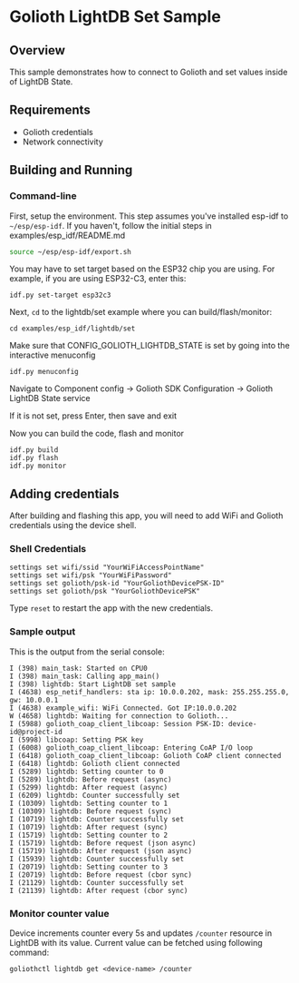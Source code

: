 # Golioth LightDB Set Sample

## Overview

This sample demonstrates how to connect to Golioth and set values inside
of LightDB State.

## Requirements

* Golioth credentials
* Network connectivity

## Building and Running

### Command-line

First, setup the environment. This step assumes you've installed esp-idf
to `~/esp/esp-idf`. If you haven't, follow the initial steps in
examples/esp_idf/README.md

```sh
source ~/esp/esp-idf/export.sh
```
You may have to set target based on the ESP32 chip you are using.
For example, if you are using ESP32-C3, enter this:

```
idf.py set-target esp32c3
```

Next, `cd` to the lightdb/set example where you can build/flash/monitor:
```
cd examples/esp_idf/lightdb/set
```

Make sure that CONFIG_GOLIOTH_LIGHTDB_STATE is set by going into the interactive menuconfig
```
idf.py menuconfig
```
Navigate to Component config -> Golioth SDK Configuration -> Golioth LightDB State service

If it is not set, press Enter, then save and exit

Now you can build the code, flash and monitor

```
idf.py build
idf.py flash
idf.py monitor
```
## Adding credentials

After building and flashing this app, you will need to add WiFi and Golioth
credentials using the device shell.

### Shell Credentials

```console
settings set wifi/ssid "YourWiFiAccessPointName"
settings set wifi/psk "YourWiFiPassword"
settings set golioth/psk-id "YourGoliothDevicePSK-ID"
settings set golioth/psk "YourGoliothDevicePSK"
```

Type `reset` to restart the app with the new credentials.

### Sample output

This is the output from the serial console:

```console
I (398) main_task: Started on CPU0
I (398) main_task: Calling app_main()
I (398) lightdb: Start LightDB set sample
I (4638) esp_netif_handlers: sta ip: 10.0.0.202, mask: 255.255.255.0, gw: 10.0.0.1
I (4638) example_wifi: WiFi Connected. Got IP:10.0.0.202
W (4658) lightdb: Waiting for connection to Golioth...
I (5988) golioth_coap_client_libcoap: Session PSK-ID: device-id@project-id
I (5998) libcoap: Setting PSK key
I (6008) golioth_coap_client_libcoap: Entering CoAP I/O loop
I (6418) golioth_coap_client_libcoap: Golioth CoAP client connected
I (6418) lightdb: Golioth client connected
I (5289) lightdb: Setting counter to 0
I (5289) lightdb: Before request (async)
I (5299) lightdb: After request (async)
I (6209) lightdb: Counter successfully set
I (10309) lightdb: Setting counter to 1
I (10309) lightdb: Before request (sync)
I (10719) lightdb: Counter successfully set
I (10719) lightdb: After request (sync)
I (15719) lightdb: Setting counter to 2
I (15719) lightdb: Before request (json async)
I (15719) lightdb: After request (json async)
I (15939) lightdb: Counter successfully set
I (20719) lightdb: Setting counter to 3
I (20719) lightdb: Before request (cbor sync)
I (21129) lightdb: Counter successfully set
I (21139) lightdb: After request (cbor sync)
```

### Monitor counter value

Device increments counter every 5s and updates `/counter` resource in
LightDB with its value. Current value can be fetched using following
command:

```console
goliothctl lightdb get <device-name> /counter
```
